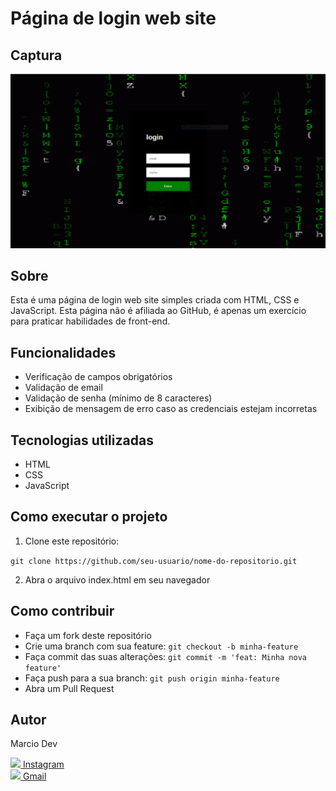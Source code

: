 # Página de login web site

## Captura

<img src="login.PNG">

## Sobre

Esta é uma página de login web site simples criada com HTML, CSS e JavaScript. Esta página não é afiliada ao GitHub, é apenas um exercício para praticar habilidades de front-end.

## Funcionalidades

- Verificação de campos obrigatórios
- Validação de email
- Validação de senha (mínimo de 8 caracteres)
- Exibição de mensagem de erro caso as credenciais estejam incorretas

## Tecnologias utilizadas

- HTML
- CSS
- JavaScript

## Como executar o projeto

1. Clone este repositório:

`git clone https://github.com/seu-usuario/nome-do-repositorio.git`

2. Abra o arquivo index.html em seu navegador

## Como contribuir

- Faça um fork deste repositório
- Crie uma branch com sua feature: `git checkout -b minha-feature`
- Faça commit das suas alterações: `git commit -m 'feat: Minha nova feature'`
- Faça push para a sua branch: `git push origin minha-feature`
- Abra um Pull Request

## Autor

<p>Marcio Dev</p>
<a href="https://www.instagram.com/eumaarcio/"> <img src="https://cdn-icons-png.flaticon.com/512/5968/5968776.png" width="15px"> Instagram</a>
<br>
<a href="mailto:moscoudev21@gmail.com"> <img src="https://logodownload.org/wp-content/uploads/2018/03/gmail-logo-16.png" width="15px"> Gmail</a>

